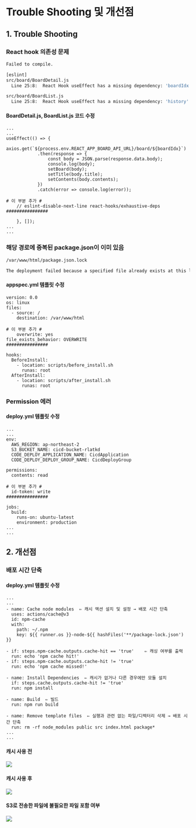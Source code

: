 # Trouble Shooting 및 개선점

## 1. Trouble Shooting

### React hook 의존성 문제

```bash
Failed to compile.

[eslint]
src/board/BoardDetail.js
  Line 25:8:  React Hook useEffect has a missing dependency: 'boardIdx'. Either include it or remove the dependency array  react-hooks/exhaustive-deps

src/board/BoardList.js
  Line 25:8:  React Hook useEffect has a missing dependency: 'history'. Either include it or remove the dependency array  react-hooks/exhaustive-deps
```

#### BoardDetail.js, BoardList.js 코드 수정

```
...
...
useEffect(() => {
        axios.get(`${process.env.REACT_APP_BOARD_API_URL}/board/${boardIdx}`)
            .then(response => {
                const body = JSON.parse(response.data.body);
                console.log(body);
                setBoard(body);
                setTitle(body.title);
                setContents(body.contents);
            })
            .catch(error => console.log(error));

# 이 부분 추가 #
    // eslint-disable-next-line react-hooks/exhaustive-deps
################

    }, []);
...
...
```

### 해당 경로에 중복된 package.json이 이미 있음

```bash
/var/www/html/package.json.lock

The deployment failed because a specified file already exists at this location
```

#### appspec.yml 템플릿 수정

```
version: 0.0
os: linux
files:
  - source: /
    destination: /var/www/html

# 이 부분 추가 #
    overwrite: yes
file_exists_behavior: OVERWRITE
################

hooks:
  BeforeInstall:
    - location: scripts/before_install.sh
      runas: root
  AfterInstall:
    - location: scripts/after_install.sh
      runas: root
```

### Permission 에러

#### deploy.yml 템플릿 수정

```
...
...
env:
  AWS_REGION: ap-northeast-2
  S3_BUCKET_NAME: cicd-bucket-rlatkd
  CODE_DEPLOY_APPLICATION_NAME: CicdApplication
  CODE_DEPLOY_DEPLOY_GROUP_NAME: CicdDeployGroup

permissions:
  contents: read

# 이 부분 추가 #
  id-token: write
################

jobs:
  build:
    runs-on: ubuntu-latest
    environment: production
...
...
```

## 2. 개선점

### 배포 시간 단축

#### deploy.yml 템플릿 수정

```
...
...
- name: Cache node modules  ⇐ 캐시 액션 설치 및 설정 → 배포 시간 단축
  uses: actions/cache@v3
  id: npm-cache
  with:
    path: ~/.npm
    key: ${{ runner.os }}-node-${{ hashFiles('**/package-lock.json') }}

- if: steps.npm-cache.outputs.cache-hit == 'true'	 ⇐ 캐싱 여부를 출력
  run: echo 'npm cache hit!'
- if: steps.npm-cache.outputs.cache-hit != 'true'
  run: echo 'npm cache missed!'

- name: Install Dependencies  ⇐ 캐시가 없거나 다른 경우에만 모듈 설치
  if: steps.cache.outputs.cache-hit != 'true'
  run: npm install

- name: Build  ⇐ 빌드
  run: npm run build

- name: Remove template files  ⇐ 실행과 관련 없는 파일/디렉터리 삭제 → 배포 시간 단축
  run: rm -rf node_modules public src index.html package*
...
...
```

#### 캐시 사용 전

<img src='https://github.com/rlatkd/cicd-react/blob/main/assets/beforeCache.jpg'>

#### 캐시 사용 후

<img src='https://github.com/rlatkd/cicd-react/blob/main/assets/afterCache.jpg'>

#### S3로 전송한 파일에 불필요한 파일 포함 여부

<img src='https://github.com/rlatkd/cicd-react/blob/main/assets/bucket.jpg'>
